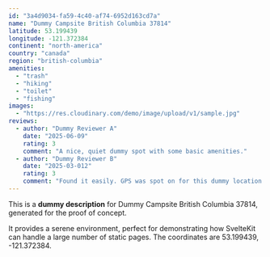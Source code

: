 ```yaml
---
id: "3a4d9034-fa59-4c40-af74-6952d163cd7a"
name: "Dummy Campsite British Columbia 37814"
latitude: 53.199439
longitude: -121.372384
continent: "north-america"
country: "canada"
region: "british-columbia"
amenities:
  - "trash"
  - "hiking"
  - "toilet"
  - "fishing"
images:
  - "https://res.cloudinary.com/demo/image/upload/v1/sample.jpg"
reviews:
  - author: "Dummy Reviewer A"
    date: "2025-06-09"
    rating: 3
    comment: "A nice, quiet dummy spot with some basic amenities."
  - author: "Dummy Reviewer B"
    date: "2025-03-012"
    rating: 3
    comment: "Found it easily. GPS was spot on for this dummy location."
---
```


This is a **dummy description** for Dummy Campsite British Columbia 37814, generated for the proof of concept.

It provides a serene environment, perfect for demonstrating how SvelteKit can handle a large number of static pages. The coordinates are 53.199439, -121.372384.
